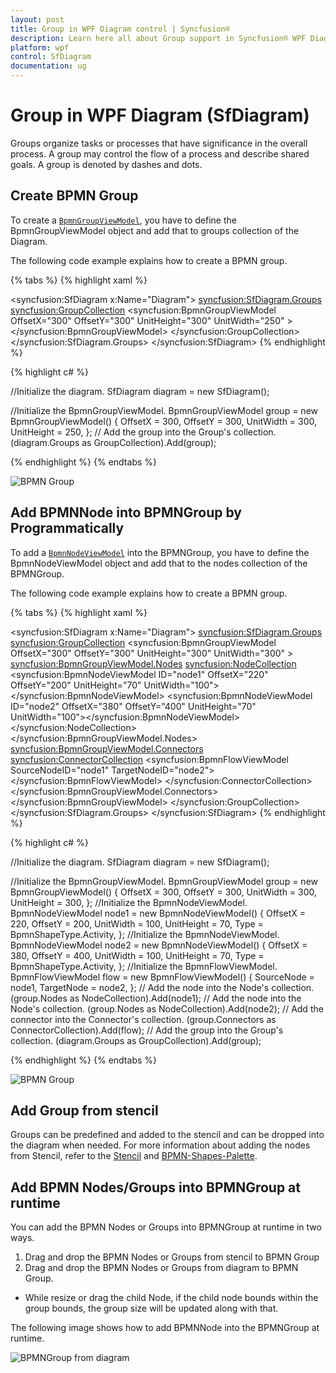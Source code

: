 ```yaml
---
layout: post
title: Group in WPF Diagram control | Syncfusion®
description: Learn here all about Group support in Syncfusion® WPF Diagram (SfDiagram) control, its elements and more.
platform: wpf
control: SfDiagram
documentation: ug
---
```


# Group in WPF Diagram (SfDiagram)

Groups organize tasks or processes that have significance in the overall process.
A group may control the flow of a process and describe shared goals. A group is denoted by dashes and dots.

## Create BPMN Group

To create a [`BpmnGroupViewModel`](https://help.syncfusion.com/cr/wpf/Syncfusion.UI.Xaml.Diagram.BpmnGroupViewModel.html), you have to define the BpmnGroupViewModel object and add that to groups collection of the Diagram.

The following code example explains how to create a BPMN group.

{% tabs %}
{% highlight xaml %}
 <!--Initialize the SfDiagram-->
<syncfusion:SfDiagram x:Name="Diagram">
   <syncfusion:SfDiagram.Groups>
    <!--Initialize the Group Collection-->
    <syncfusion:GroupCollection>
    <!--Initialize the BpmnGroupViewModel-->
      <syncfusion:BpmnGroupViewModel OffsetX="300" OffsetY="300" UnitHeight="300" UnitWidth="250" ></syncfusion:BpmnGroupViewModel>
     </syncfusion:GroupCollection>
    </syncfusion:SfDiagram.Groups>
</syncfusion:SfDiagram>
{% endhighlight %}

{% highlight c# %}

//Initialize the diagram.
SfDiagram diagram = new SfDiagram();

 //Initialize the BpmnGroupViewModel.
BpmnGroupViewModel group = new BpmnGroupViewModel()
{
  OffsetX = 300,
  OffsetY = 300,
  UnitWidth = 300,
  UnitHeight = 250,
 };
 // Add the group into the Group's collection.
(diagram.Groups as GroupCollection).Add(group);

{% endhighlight %}
{%  endtabs %}

![BPMN Group](BPMN-Shapes-Images/Bpmn-Group.png)

## Add BPMNNode into BPMNGroup by Programmatically

To add a [`BpmnNodeViewModel`](https://help.syncfusion.com/cr/wpf/Syncfusion.UI.Xaml.Diagram.BpmnNodeViewModel.html) into the BPMNGroup, you have to define the BpmnNodeViewModel object and add that to the nodes collection of the BPMNGroup.

The following code example explains how to create a BPMN group.

{% tabs %}
{% highlight xaml %}
 <!--Initialize the SfDiagram-->
<syncfusion:SfDiagram x:Name="Diagram">
   <syncfusion:SfDiagram.Groups>
    <!--Initialize the Group Collection-->
    <syncfusion:GroupCollection>
    <!--Initialize the BpmnGroupViewModel-->
       <syncfusion:BpmnGroupViewModel OffsetX="300" OffsetY="300" UnitHeight="300" UnitWidth="300" >
       <syncfusion:BpmnGroupViewModel.Nodes>
         <syncfusion:NodeCollection>
           <syncfusion:BpmnNodeViewModel ID="node1" OffsetX="220" OffsetY="200" UnitHeight="70" UnitWidth="100"></syncfusion:BpmnNodeViewModel>
           <syncfusion:BpmnNodeViewModel ID="node2" OffsetX="380" OffsetY="400" UnitHeight="70" UnitWidth="100"></syncfusion:BpmnNodeViewModel>
         </syncfusion:NodeCollection>
        </syncfusion:BpmnGroupViewModel.Nodes>
        <syncfusion:BpmnGroupViewModel.Connectors>
          <syncfusion:ConnectorCollection>
           <syncfusion:BpmnFlowViewModel SourceNodeID="node1" TargetNodeID="node2"></syncfusion:BpmnFlowViewModel>
          </syncfusion:ConnectorCollection>
        </syncfusion:BpmnGroupViewModel.Connectors>
        </syncfusion:BpmnGroupViewModel>
     </syncfusion:GroupCollection>
    </syncfusion:SfDiagram.Groups>
</syncfusion:SfDiagram>
{% endhighlight %}

{% highlight c# %}

//Initialize the diagram.
SfDiagram diagram = new SfDiagram();

 //Initialize the BpmnGroupViewModel.
BpmnGroupViewModel group = new BpmnGroupViewModel()
{
  OffsetX = 300,
  OffsetY = 300,
  UnitWidth = 300,
  UnitHeight = 300,
 };
 //Initialize the BpmnNodeViewModel.
 BpmnNodeViewModel node1 = new BpmnNodeViewModel()
 {
    OffsetX = 220,
    OffsetY = 200,
    UnitWidth = 100,
    UnitHeight = 70,
    Type = BpmnShapeType.Activity,
 };
 //Initialize the BpmnNodeViewModel.
 BpmnNodeViewModel node2 = new BpmnNodeViewModel()
 {
    OffsetX = 380,
    OffsetY = 400,
    UnitWidth = 100,
    UnitHeight = 70,
    Type = BpmnShapeType.Activity,
 };
 //Initialize the BpmnFlowViewModel.
 BpmnFlowViewModel flow = new BpmnFlowViewModel()
 {
    SourceNode = node1,
    TargetNode = node2,
 };
 // Add the node into the Node's collection.
(group.Nodes as NodeCollection).Add(node1);
// Add the node into the Node's collection.
(group.Nodes as NodeCollection).Add(node2);
// Add the connector into the Connector's collection.
(group.Connectors as ConnectorCollection).Add(flow);
 // Add the group into the Group's collection.
(diagram.Groups as GroupCollection).Add(group);

{% endhighlight %}
{%  endtabs %}

![BPMN Group](BPMN-Shapes-Images/Bpmn-Group-Child.png)

## Add Group from stencil

Groups can be predefined and added to the stencil and can be dropped into the diagram when needed. For more information about adding the nodes from Stencil, refer to the [Stencil](https://help.syncfusion.com/wpf/diagram/stencil/stencil "Stencil") and [BPMN-Shapes-Palette](https://help.syncfusion.com/wpf/diagram/bpmn-shapes/bpmn-shapes-palette "BPMN-Shapes-Palette").

## Add BPMN Nodes/Groups into BPMNGroup at runtime
You can add the BPMN Nodes or Groups into BPMNGroup at runtime in two ways.

  1. Drag and drop the BPMN Nodes or Groups from stencil to BPMN Group 
  2. Drag and drop the BPMN Nodes or Groups from diagram to BPMN Group.

 * While resize or drag the child Node, if the child node bounds within the group bounds, the group size will be updated along with that.

 The following image shows how to add BPMNNode into the BPMNGroup at runtime.

![BPMNGroup from diagram](BPMN-Shapes-Images/BPMN-GroupElement.gif)
